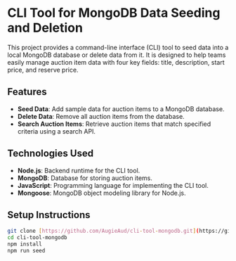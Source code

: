 # CLI Tool for MongoDB Data Seeding and Deletion

This project provides a command-line interface (CLI) tool to seed data into a local MongoDB database or delete data from it. It is designed to help teams easily manage auction item data with four key fields: title, description, start price, and reserve price.

## Features

- **Seed Data**: Add sample data for auction items to a MongoDB database.
- **Delete Data**: Remove all auction items from the database.
- **Search Auction Items**: Retrieve auction items that match specified criteria using a search API.

## Technologies Used

- **Node.js**: Backend runtime for the CLI tool.
- **MongoDB**: Database for storing auction items.
- **JavaScript**: Programming language for implementing the CLI tool.
- **Mongoose**: MongoDB object modeling library for Node.js.

## Setup Instructions

```bash
git clone [https://github.com/AugieAud/cli-tool-mongodb.git](https://github.com/AugieAud/cli-tool-mongodb.git)
cd cli-tool-mongodb
npm install
npm run seed

